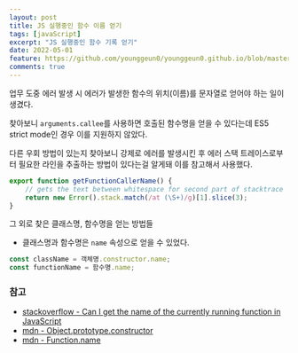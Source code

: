```yaml
---
layout: post
title: JS 실행중인 함수 이름 얻기
tags: [javaScript]
excerpt: "JS 실행중인 함수 기록 얻기"
date: 2022-05-01
feature: https://github.com/younggeun0/younggeun0.github.io/blob/master/_posts/img/til/til.png?raw=true
comments: true
---
```


업무 도중 에러 발생 시 에러가 발생한 함수의 위치(이름)를 문자열로 얻어야 하는 일이 생겼다.

찾아보니 `arguments.callee`를 사용하면 호출된 함수명을 얻을 수 있다는데 ES5 strict mode인 경우 이를 지원하지 않았다.

다른 우회 방법이 있는지 찾아보니 강제로 에러를 발생시킨 후 에러 스택 트레이스로부터 필요한 라인을 추출하는 방법이 있다는걸 알게돼 이를 참고해서 사용했다.

```js
export function getFunctionCallerName() {
    // gets the text between whitespace for second part of stacktrace
    return new Error().stack.match(/at (\S+)/g)[1].slice(3);
}
```

그 외로 찾은 클래스명, 함수명을 얻는 방법들

-   클래스명과 함수명은 `name` 속성으로 얻을 수 있었다.

```js
const className = 객체명.constructor.name;
const functionName = 함수명.name;
```

### 참고

-   [stackoverflow - Can I get the name of the currently running function in JavaScript](https://stackoverflow.com/a/41621478)
-   [mdn - Object.prototype.constructor](https://developer.mozilla.org/ko/docs/Web/JavaScript/Reference/Global_Objects/Object/constructor)
-   [mdn - Function.name](https://developer.mozilla.org/ko/docs/Web/JavaScript/Reference/Global_Objects/Function/name)
